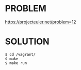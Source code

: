 # PROBLEM

https://projecteuler.net/problem=12

# SOLUTION

    $ cd /vagrant/
    $ make
    $ make run
